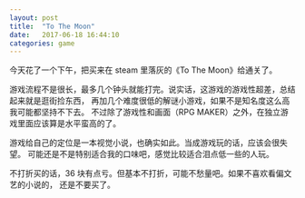 ```yaml
---
layout: post
title:  "To The Moon"
date:   2017-06-18 16:44:10
categories: game
---
```


今天花了一个下午，把买来在 steam 里落灰的《To The Moon》给通关了。

游戏流程不是很长，最多几个钟头就能打完。说实话，这游戏的游戏性超差，总结起来就是逛街捡东西，
再加几个难度很低的解谜小游戏，如果不是知名度这么高我可能都坚持不下去。
不过除了游戏性和画面（RPG MAKER）之外，在独立游戏里面应该算是水平蛮高的了。

游戏给自己的定位是一本视觉小说，也确实如此。当成游戏玩的话，应该会很失望。
可能还是不是特别适合我的口味吧，感觉比较适合泪点低一些的人玩。

不打折买的话，36 块有点亏。但基本不打折，可能不愁量吧。如果不喜欢看偏文艺的小说的，
还是不要买了。
